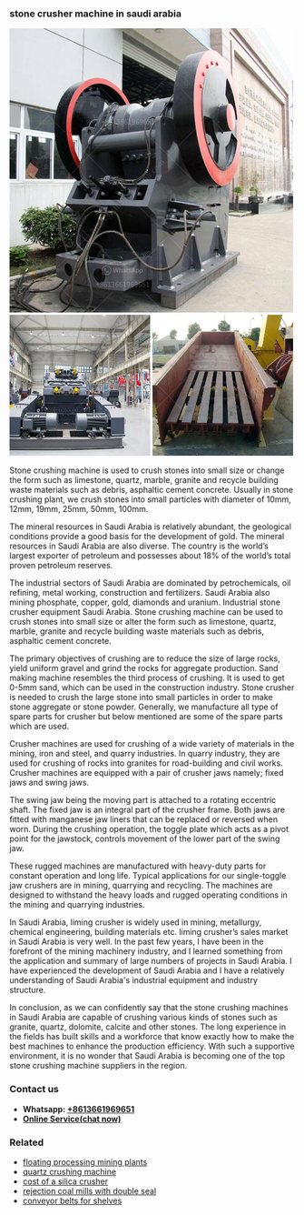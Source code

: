 <h3>stone crusher machine in saudi arabia</h3><img src='1704857125.jpg' alt=''><p>Stone crushing machine is used to crush stones into small size or change the form such as limestone, quartz, marble, granite and recycle building waste materials such as debris, asphaltic cement concrete. Usually in stone crushing plant, we crush stones into small particles with diameter of 10mm, 12mm, 19mm, 25mm, 50mm, 100mm.</p><p>The mineral resources in Saudi Arabia is relatively abundant, the geological conditions provide a good basis for the development of gold. The mineral resources in Saudi Arabia are also diverse. The country is the world’s largest exporter of petroleum and possesses about 18% of the world’s total proven petroleum reserves.</p><p>The industrial sectors of Saudi Arabia are dominated by petrochemicals, oil refining, metal working, construction and fertilizers. Saudi Arabia also mining phosphate, copper, gold, diamonds and uranium. Industrial stone crusher equipment Saudi Arabia. Stone crushing machine can be used to crush stones into small size or alter the form such as limestone, quartz, marble, granite and recycle building waste materials such as debris, asphaltic cement concrete.</p><p>The primary objectives of crushing are to reduce the size of large rocks, yield uniform gravel and grind the rocks for aggregate production. Sand making machine resembles the third process of crushing. It is used to get 0-5mm sand, which can be used in the construction industry. Stone crusher is needed to crush the large stone into small particles in order to make stone aggregate or stone powder. Generally, we manufacture all type of spare parts for crusher but below mentioned are some of the spare parts which are used.</p><p>Crusher machines are used for crushing of a wide variety of materials in the mining, iron and steel, and quarry industries. In quarry industry, they are used for crushing of rocks into granites for road-building and civil works. Crusher machines are equipped with a pair of crusher jaws namely; fixed jaws and swing jaws.</p><p>The swing jaw being the moving part is attached to a rotating eccentric shaft. The fixed jaw is an integral part of the crusher frame. Both jaws are fitted with manganese jaw liners that can be replaced or reversed when worn. During the crushing operation, the toggle plate which acts as a pivot point for the jawstock, controls movement of the lower part of the swing jaw.</p><p>These rugged machines are manufactured with heavy-duty parts for constant operation and long life. Typical applications for our single-toggle jaw crushers are in mining, quarrying and recycling. The machines are designed to withstand the heavy loads and rugged operating conditions in the mining and quarrying industries.</p><p>In Saudi Arabia, liming crusher is widely used in mining, metallurgy, chemical engineering, building materials etc. liming crusher’s sales market in Saudi Arabia is very well. In the past few years, I have been in the forefront of the mining machinery industry, and I learned something from the application and summary of large numbers of projects in Saudi Arabia. I have experienced the development of Saudi Arabia and I have a relatively understanding of Saudi Arabia's industrial equipment and industry structure.</p><p>In conclusion, as we can confidently say that the stone crushing machines in Saudi Arabia are capable of crushing various kinds of stones such as granite, quartz, dolomite, calcite and other stones. The long experience in the fields has built skills and a workforce that know exactly how to make the best machines to enhance the production efficiency. With such a supportive environment, it is no wonder that Saudi Arabia is becoming one of the top stone crushing machine suppliers in the region.</p><h3>Contact us</h3><ul><li><strong>Whatsapp:&nbsp;<a href="https://wa.me/8613661969651">+8613661969651</a></strong></li><li><a href="https://swt.shibang-china.com/?git&amp;zhl&amp;stone crusher machine in saudi arabia"><strong>Online Service(chat now)</strong></a></li></ul><h3>Related</h3><ul><li><a href='floating processing mining plants.md'>floating processing mining plants</a></li><li><a href='quartz crushing machine.md'>quartz crushing machine</a></li><li><a href='cost of a silica crusher.md'>cost of a silica crusher</a></li><li><a href='rejection coal mills with double seal.md'>rejection coal mills with double seal</a></li><li><a href='conveyor belts for shelves.md'>conveyor belts for shelves</a></li></ul>